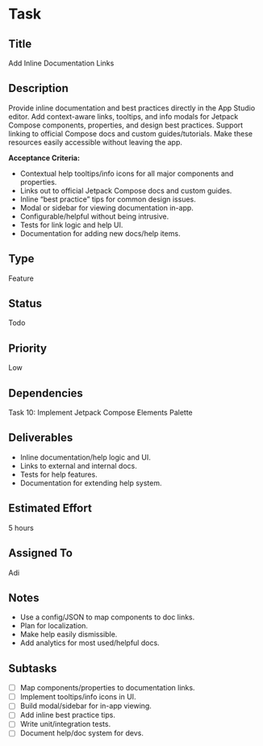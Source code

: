 # Task

## Title
Add Inline Documentation Links

## Description
Provide inline documentation and best practices directly in the App Studio editor. Add context-aware links, tooltips, and info modals for Jetpack Compose components, properties, and design best practices. Support linking to official Compose docs and custom guides/tutorials. Make these resources easily accessible without leaving the app.

**Acceptance Criteria:**
- Contextual help tooltips/info icons for all major components and properties.
- Links out to official Jetpack Compose docs and custom guides.
- Inline “best practice” tips for common design issues.
- Modal or sidebar for viewing documentation in-app.
- Configurable/helpful without being intrusive.
- Tests for link logic and help UI.
- Documentation for adding new docs/help items.

## Type
Feature

## Status
Todo

## Priority
Low

## Dependencies
Task 10: Implement Jetpack Compose Elements Palette

## Deliverables
- Inline documentation/help logic and UI.
- Links to external and internal docs.
- Tests for help features.
- Documentation for extending help system.

## Estimated Effort
5 hours

## Assigned To
Adi

## Notes
- Use a config/JSON to map components to doc links.
- Plan for localization.
- Make help easily dismissible.
- Add analytics for most used/helpful docs.

## Subtasks
- [ ] Map components/properties to documentation links.
- [ ] Implement tooltips/info icons in UI.
- [ ] Build modal/sidebar for in-app viewing.
- [ ] Add inline best practice tips.
- [ ] Write unit/integration tests.
- [ ] Document help/doc system for devs.